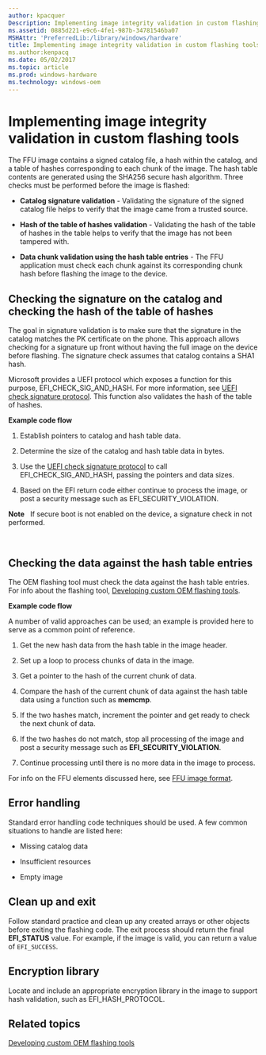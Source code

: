 ```yaml
---
author: kpacquer
Description: Implementing image integrity validation in custom flashing tools
ms.assetid: 0885d221-e9c6-4fe1-987b-34781546ba07
MSHAttr: 'PreferredLib:/library/windows/hardware'
title: Implementing image integrity validation in custom flashing tools
ms.author:kenpacq
ms.date: 05/02/2017
ms.topic: article
ms.prod: windows-hardware
ms.technology: windows-oem
---
```


# Implementing image integrity validation in custom flashing tools


The FFU image contains a signed catalog file, a hash within the catalog, and a table of hashes corresponding to each chunk of the image. The hash table contents are generated using the SHA256 secure hash algorithm. Three checks must be performed before the image is flashed:

-   **Catalog signature validation** - Validating the signature of the signed catalog file helps to verify that the image came from a trusted source.

-   **Hash of the table of hashes validation** - Validating the hash of the table of hashes in the table helps to verify that the image has not been tampered with.

-   **Data chunk validation using the hash table entries** - The FFU application must check each chunk against its corresponding chunk hash before flashing the image to the device.

## <span id="Checking_the_signature_on_the_catalog_and_checking_the_hash_of_the_table_of_hashes"></span><span id="checking_the_signature_on_the_catalog_and_checking_the_hash_of_the_table_of_hashes"></span><span id="CHECKING_THE_SIGNATURE_ON_THE_CATALOG_AND_CHECKING_THE_HASH_OF_THE_TABLE_OF_HASHES"></span>Checking the signature on the catalog and checking the hash of the table of hashes


The goal in signature validation is to make sure that the signature in the catalog matches the PK certificate on the phone. This approach allows checking for a signature up front without having the full image on the device before flashing. The signature check assumes that catalog contains a SHA1 hash.

Microsoft provides a UEFI protocol which exposes a function for this purpose, EFI\_CHECK\_SIG\_AND\_HASH. For more information, see [UEFI check signature protocol](https://msdn.microsoft.com/library/windows/hardware/dn772115). This function also validates the hash of the table of hashes.

**Example code flow**

1.  Establish pointers to catalog and hash table data.

2.  Determine the size of the catalog and hash table data in bytes.

3.  Use the [UEFI check signature protocol](https://msdn.microsoft.com/library/windows/hardware/dn772115) to call EFI\_CHECK\_SIG\_AND\_HASH, passing the pointers and data sizes.

4.  Based on the EFI return code either continue to process the image, or post a security message such as EFI\_SECURITY\_VIOLATION.

**Note**  
If secure boot is not enabled on the device, a signature check in not performed.

 

## <span id="Checking_the_data_against_the_hash_table_entries"></span><span id="checking_the_data_against_the_hash_table_entries"></span><span id="CHECKING_THE_DATA_AGAINST_THE_HASH_TABLE_ENTRIES"></span>Checking the data against the hash table entries


The OEM flashing tool must check the data against the hash table entries. For info about the flashing tool, [Developing custom OEM flashing tools](developing-custom-oem-flashing-tools.md).

**Example code flow**

A number of valid approaches can be used; an example is provided here to serve as a common point of reference.

1.  Get the new hash data from the hash table in the image header.

2.  Set up a loop to process chunks of data in the image.

3.  Get a pointer to the hash of the current chunk of data.

4.  Compare the hash of the current chunk of data against the hash table data using a function such as **memcmp**.

5.  If the two hashes match, increment the pointer and get ready to check the next chunk of data.

6.  If the two hashes do not match, stop all processing of the image and post a security message such as **EFI\_SECURITY\_VIOLATION**.

7.  Continue processing until there is no more data in the image to process.

For info on the FFU elements discussed here, see [FFU image format](ffu-image-format.md).

## <span id="Error_handling"></span><span id="error_handling"></span><span id="ERROR_HANDLING"></span>Error handling


Standard error handling code techniques should be used. A few common situations to handle are listed here:

-   Missing catalog data

-   Insufficient resources

-   Empty image

## <span id="Clean_up_and_exit"></span><span id="clean_up_and_exit"></span><span id="CLEAN_UP_AND_EXIT"></span>Clean up and exit


Follow standard practice and clean up any created arrays or other objects before exiting the flashing code. The exit process should return the final **EFI\_STATUS** value. For example, if the image is valid, you can return a value of `EFI_SUCCESS`.

## <span id="Encryption_library"></span><span id="encryption_library"></span><span id="ENCRYPTION_LIBRARY"></span>Encryption library


Locate and include an appropriate encryption library in the image to support hash validation, such as EFI\_HASH\_PROTOCOL.

## <span id="related_topics"></span>Related topics


[Developing custom OEM flashing tools](developing-custom-oem-flashing-tools.md)

 

 






